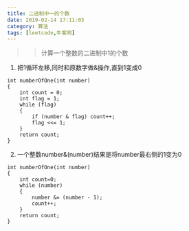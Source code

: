```yaml
---
title: 二进制中一的个数
date: 2019-02-14 17:11:03
category: 算法
tags: [leetcode,牛客网]
---
```

>>计算一个整数的二进制中1的个数

1. 把1循环左移,同时和原数字做&操作,直到1变成0
```
int numberOfOne(int number)
{
	int count = 0;
	int flag = 1;
	while (flag)
	{
		if (number & flag) count++;
		flag <<= 1;
	}
	return count;
}
```

2. 一个整数number&(number)结果是将number最右侧的1变为0
```
int numberOfOne(int number)
{
	int count=0;
	while (number)
	{
		number &= (number - 1);
		count++;
	}
	return count;
}
```